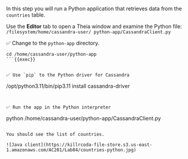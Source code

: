 In this step you will run a Python application that retrieves data from the `countries` table.

Use the **Editor** tab to open a Theia window and examine the Python file: `/filesystem/home/cassandra-user/
python-app/CassandraClient.py`


✅ Change to the `python-app` directory.
```
cd /home/cassandra-user/python-app
```{{exec}}


✅ Use `pip` to the Python driver for Cassandra
```
/opt/python3.11/bin/pip3.11 install cassandra-driver
```{{exec}}


✅ Run the app in the Python interpreter
```
python /home/cassandra-user/python-app/CassandraClient.py
```{{exec}}

You should see the list of countries.

![Java client](https://killrcoda-file-store.s3.us-east-1.amazonaws.com/AC201/Lab04/countries-python.jpg)
